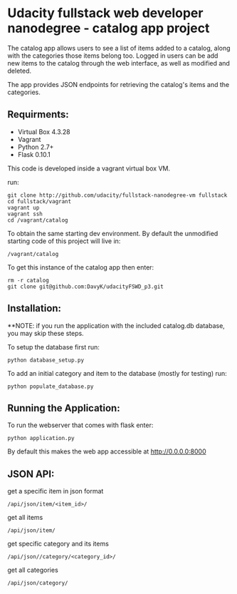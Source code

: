 
Udacity fullstack web developer nanodegree - catalog app project
================================================================

The catalog app allows users to see a list of items added to a catalog, along with the categories 
those items belong too.
Logged in users can be add new items to the catalog through the web interface, as well as modified and deleted.

The app provides JSON endpoints for retrieving the catalog's items and the categories.

Requirments:
------------
* Virtual Box 4.3.28
* Vagrant
* Python 2.7+
* Flask 0.10.1

This code is developed inside a vagrant virtual box VM.

run:

    git clone http://github.com/udacity/fullstack-nanodegree-vm fullstack
    cd fullstack/vagrant
    vagrant up
    vagrant ssh 
    cd /vagrant/catalog


To obtain the same starting dev environment. By default the unmodified starting code of this project will live in: 

    /vagrant/catalog
    
To get this instance of the catalog app then enter:

    rm -r catalog
    git clone git@github.com:DavyK/udacityFSWD_p3.git


Installation:
-------------

**NOTE: if you run the application with the included catalog.db database, you may skip these steps.

To setup the database first run:

    python database_setup.py

To add an initial category and item to the database (mostly for testing) run:

    python populate_database.py
    
    
Running the Application:
------------------------
    
To run the webserver that comes with flask enter:
    
    python application.py
    
By default this makes the web app accessible at http://0.0.0.0:8000

JSON API:
---------

get a specific item in json format

    /api/json/item/<item_id>/

get all items

    /api/json/item/

get specific category and its items

    /api/json//category/<category_id>/
 
get all categories
    
    /api/json/category/
   









